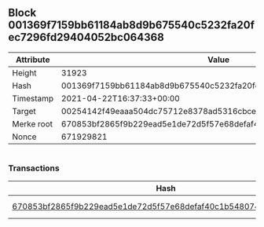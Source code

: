 ## Block 001369f7159bb61184ab8d9b675540c5232fa20fec7296fd29404052bc064368

Attribute | Value
--- | ---
Height | 31923
Hash | 001369f7159bb61184ab8d9b675540c5232fa20fec7296fd29404052bc064368
Timestamp | 2021-04-22T16:37:33+00:00
Target | 00254142f49eaaa504dc75712e8378ad5316cbcead634704b3734b6271167cc4
Merke root | 670853bf2865f9b229ead5e1de72d5f57e68defaf40c1b548074d28369dc8457
Nonce | 671929821

```

```

### Transactions

Hash | Amount
--- | ---
[670853bf2865f9b229ead5e1de72d5f57e68defaf40c1b548074d28369dc8457](670853bf2865f9b229ead5e1de72d5f57e68defaf40c1b548074d28369dc8457.md) | 10.00000000 SKEPTI 
